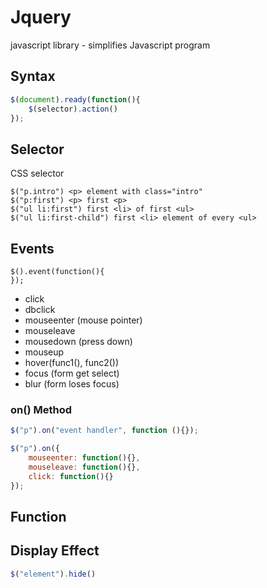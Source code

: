 # Jquery #

javascript library - simplifies Javascript program

## Syntax ##

```javascript
$(document).ready(function(){
    $(selector).action()
});
```

## Selector ##

CSS selector

    $("p.intro") <p> element with class="intro"
    $("p:first") <p> first <p>
    $("ul li:first") first <li> of first <ul>
    $("ul li:first-child") first <li> element of every <ul>

## Events ##

    $().event(function(){
    });

* click
* dbclick
* mouseenter (mouse pointer)
* mouseleave
* mousedown (press down)
* mouseup
* hover(func1(), func2())
* focus (form get select)
* blur  (form loses focus)

### on() Method ###

```javascript
$("p").on("event handler", function (){});

$("p").on({
    mouseenter: function(){},
    mouseleave: function(){},
    click: function(){}
});
```

## Function ##

## Display Effect ##

```javascript
$("element").hide()
```